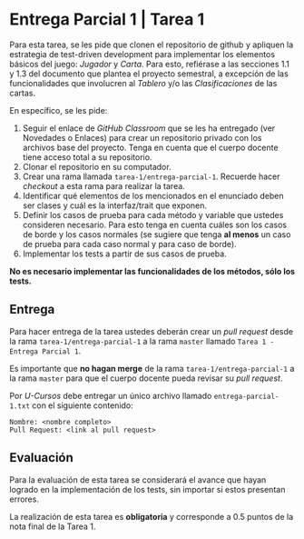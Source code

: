 # Entrega Parcial 1 | Tarea 1

Para esta tarea, se les pide que clonen el repositorio de github y apliquen la estrategia de test-driven development para implementar los elementos básicos del juego: *Jugador* y *Carta*.
Para esto, refiérase a las secciones 1.1 y 1.3 del documento que plantea el proyecto semestral, a 
excepción de las funcionalidades que involucren al *Tablero* y/o las *Clasificaciones* de las 
cartas.

En específico, se les pide:

1. Seguir el enlace de *GitHub Classroom* que se les ha entregado (ver Novedades o Enlaces) para 
  crear un repositorio privado con los archivos base del proyecto.
  Tenga en cuenta que el cuerpo docente tiene acceso total a su repositorio.
2. Clonar el repositorio en su computador.
3. Crear una rama llamada ``tarea-1/entrega-parcial-1``.
  Recuerde hacer *checkout* a esta rama para realizar la tarea.
3. Identificar qué elementos de los mencionados en el enunciado deben ser clases y cuál es la 
  interfaz/trait que exponen.
4. Definir los casos de prueba para cada método y variable que ustedes consideren necesario.
  Para esto tenga en cuenta cuáles son los casos de borde y los casos normales (se sugiere que
  tenga **al menos** un caso de prueba para cada caso normal y para caso de borde).
5. Implementar los tests a partir de sus casos de prueba.

**No es necesario implementar las funcionalidades de los métodos, sólo los tests.**

## Entrega

Para hacer entrega de la tarea ustedes deberán crear un *pull request* desde la rama ``tarea-1/entrega-parcial-1`` a la rama ``master`` llamado ``Tarea 1 - Entrega Parcial 1``.

Es importante que **no hagan merge** de la rama ``tarea-1/entrega-parcial-1`` a la rama ``master``
para que el cuerpo docente pueda revisar su *pull request*.

Por *U-Cursos* debe entregar un único archivo llamado ``entrega-parcial-1.txt`` con el siguiente 
contenido:

```
Nombre: <nombre completo>
Pull Request: <link al pull request>
```

## Evaluación

Para la evaluación de esta tarea se considerará el avance que hayan logrado en la implementación de
los tests, sin importar si estos presentan errores.

La realización de esta tarea es **obligatoria** y corresponde a 0.5 puntos de la nota final de la 
Tarea 1.